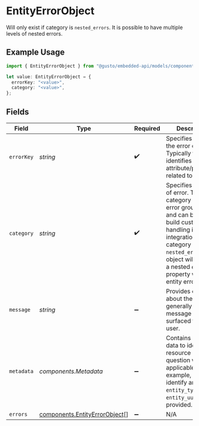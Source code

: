 # EntityErrorObject

Will only exist if category is `nested_errors`. It is possible to have multiple levels of nested errors.

## Example Usage

```typescript
import { EntityErrorObject } from "@gusto/embedded-api/models/components";

let value: EntityErrorObject = {
  errorKey: "<value>",
  category: "<value>",
};
```

## Fields

| Field                                                                                                                                                                                                                                         | Type                                                                                                                                                                                                                                          | Required                                                                                                                                                                                                                                      | Description                                                                                                                                                                                                                                   |
| --------------------------------------------------------------------------------------------------------------------------------------------------------------------------------------------------------------------------------------------- | --------------------------------------------------------------------------------------------------------------------------------------------------------------------------------------------------------------------------------------------- | --------------------------------------------------------------------------------------------------------------------------------------------------------------------------------------------------------------------------------------------- | --------------------------------------------------------------------------------------------------------------------------------------------------------------------------------------------------------------------------------------------- |
| `errorKey`                                                                                                                                                                                                                                    | *string*                                                                                                                                                                                                                                      | :heavy_check_mark:                                                                                                                                                                                                                            | Specifies where the error occurs. Typically this key identifies the attribute/parameter related to the error.                                                                                                                                 |
| `category`                                                                                                                                                                                                                                    | *string*                                                                                                                                                                                                                                      | :heavy_check_mark:                                                                                                                                                                                                                            | Specifies the type of error. The category provides error groupings and can be used to build custom error handling in your integration. If category is `nested_errors`, the object will contain a nested `errors` property with entity errors. |
| `message`                                                                                                                                                                                                                                     | *string*                                                                                                                                                                                                                                      | :heavy_minus_sign:                                                                                                                                                                                                                            | Provides details about the error - generally this message can be surfaced to an end user.                                                                                                                                                     |
| `metadata`                                                                                                                                                                                                                                    | *components.Metadata*                                                                                                                                                                                                                         | :heavy_minus_sign:                                                                                                                                                                                                                            | Contains relevant data to identify the resource in question when applicable. For example, to identify an entity `entity_type` and `entity_uuid` will be provided.                                                                             |
| `errors`                                                                                                                                                                                                                                      | [components.EntityErrorObject](../../models/components/entityerrorobject.md)[]                                                                                                                                                                | :heavy_minus_sign:                                                                                                                                                                                                                            | N/A                                                                                                                                                                                                                                           |